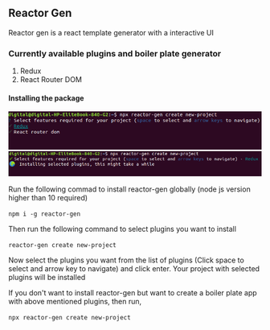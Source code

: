 ## Reactor Gen

Reactor gen is a react template generator with a interactive UI

### Currently available plugins and boiler plate generator

1. Redux
2. React Router DOM

#### Installing the package

![a](/assets/InstallOptions.png)
![a](/assets/installing.png)

Run the following commad to install reactor-gen globally (node js version higher than 10 required)

`npm i -g reactor-gen`

Then run the following command to select plugins you want to install

`reactor-gen create new-project`

Now select the plugins you want from the list of plugins (Click space to select and arrow key to navigate) and click enter.
Your project with selected plugins will be installed

If you don't want to install reactor-gen but want to create a boiler plate app with above mentioned plugins, then run,

`npx reactor-gen create new-project`
